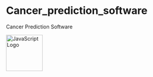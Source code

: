 # Cancer_prediction_software
Cancer Prediction Software

<img src="https://drive.google.com/file/d/1AZ1OTqDf3gn6xAlXkf8q1c95zrhTpPSR/view?usp=sharing" alt="JavaScript Logo" width="100" height="100"/>
